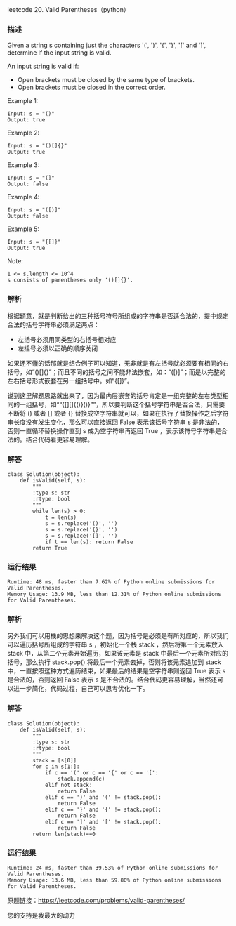 leetcode  20. Valid Parentheses（python）

### 描述


Given a string s containing just the characters '(', ')', '{', '}', '[' and ']', determine if the input string is valid.

An input string is valid if:

* Open brackets must be closed by the same type of brackets.
* Open brackets must be closed in the correct order.



Example 1:


	Input: s = "()"
	Output: true
	
Example 2:

	Input: s = "()[]{}"
	Output: true


Example 3:

	Input: s = "(]"
	Output: false

	
Example 4:

	Input: s = "([)]"
	Output: false

	
Example 5:


	Input: s = "{[]}"
	Output: true

Note:

	1 <= s.length <= 10^4
	s consists of parentheses only '()[]{}'.


### 解析

根据题意，就是判断给出的三种括号符号所组成的字符串是否适合法的，提中规定合法的括号字符串必须满足两点：

* 左括号必须用同类型的右括号相对应
* 左括号必须以正确的顺序关闭

如果还不懂的话那就是结合例子可以知道，无非就是有左括号就必须要有相同的右括号，如“()[]{}”；而且不同的括号之间不能非法嵌套，如：“([)]”；而是以完整的左右括号形式嵌套在另一组括号中。如“{[]}”。

说到这里解题思路就出来了，因为最内层嵌套的括号肯定是一组完整的左右类型相同的一组括号，如““{[][]{()}()}””，所以要判断这个括号字符串是否合法，只需要不断将 () 或者 [] 或者 {} 替换成空字符串就可以，如果在执行了替换操作之后字符串长度没有发生变化，那么可以直接返回 False 表示该括号字符串 s 是非法的，否则一直循环替换操作直到 s 成为空字符串再返回 True ，表示该符号字符串是合法的。结合代码看更容易理解。


### 解答
					
	class Solution(object):
	    def isValid(self, s):
	        """
	        :type s: str
	        :rtype: bool
	        """
	        while len(s) > 0:
	            t = len(s)
	            s = s.replace('()', '')
	            s = s.replace('{}', '')
	            s = s.replace('[]', '')
	            if t == len(s): return False
	        return True

            	      
			
### 运行结果
	Runtime: 48 ms, faster than 7.62% of Python online submissions for Valid Parentheses.
	Memory Usage: 13.9 MB, less than 12.31% of Python online submissions for Valid Parentheses.


### 解析

另外我们可以用栈的思想来解决这个题，因为括号是必须是有所对应的，所以我们可以遍历括号所组成的字符串 s ，初始化一个栈 stack ，然后将第一个元素放入 stack 中，从第二个元素开始遍历，如果该元素是 stack 中最后一个元素所对应的括号，那么执行 stack.pop() 将最后一个元素去掉，否则将该元素追加到 stack 中，一直按照这种方式遍历结束，如果最后的结果是空字符串则返回 True 表示 s 是合法的，否则返回 False 表示 s 是不合法的。结合代码更容易理解，当然还可以进一步简化，代码过程，自己可以思考优化一下。

### 解答	

	class Solution(object):
	    def isValid(self, s):
	        """
	        :type s: str
	        :rtype: bool
	        """
	        stack = [s[0]]
	        for c in s[1:]:
	            if c == '(' or c == '{' or c == '[':
	                stack.append(c)
	            elif not stack:
	                return False
	            elif c == ')' and '(' != stack.pop():
	                return False
	            elif c == '}' and '{' != stack.pop():
	                return False
	            elif c == ']' and '[' != stack.pop():
	                return False
	        return len(stack)==0            	      
			
### 运行结果

	Runtime: 24 ms, faster than 39.53% of Python online submissions for Valid Parentheses.
	Memory Usage: 13.6 MB, less than 59.80% of Python online submissions for Valid Parentheses.
	


原题链接：https://leetcode.com/problems/valid-parentheses/



您的支持是我最大的动力
